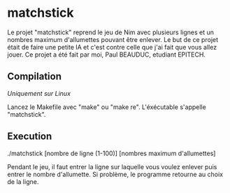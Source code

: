 # matchstick

Le projet "matchstick" reprend le jeu de Nim avec plusieurs lignes et un nombres maximum d'allumettes pouvant être enlever.
Le but de ce projet était de faire une petite IA et c'est contre celle que j'ai fait que vous allez jouer.
Ce projet a été fait par moi, Paul BEAUDUC, etudiant EPITECH.

## Compilation

*Uniquement sur Linux*

Lancez le Makefile avec "make" ou "make re". L'éxécutable s'appelle "matchstick".

## Execution

./matchstick [nombre de ligne (1-100)] [nombres maximum d'allumettes]

Pendant le jeu, il faut entrer la ligne sur laquelle vous voulez enlever puis entrer le nombre d'allumette.
Si problème, le programme retourne au choix de la ligne.
